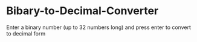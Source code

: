 # Bibary-to-Decimal-Converter
Enter a binary number (up to 32 numbers long) and press enter to convert to decimal form
